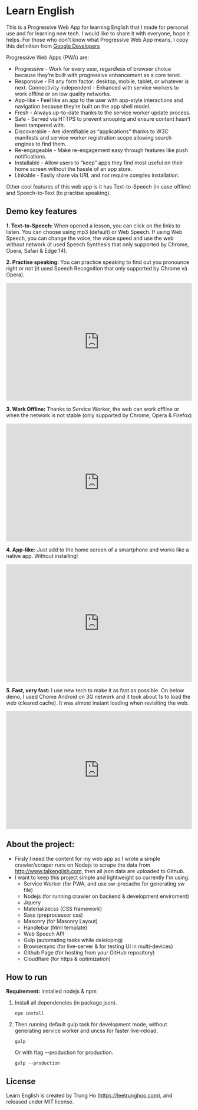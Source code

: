 # Learn English
This is a Progressive Web App for learning English that I made for personal use and for learning new tech. I would like to share it with everyone, hope it helps.
For those who don't know what Progressive Web App means, I copy this definition from [Google Developers](https://developers.google.com/web/fundamentals/getting-started/your-first-progressive-web-app/)

Progressive Web Apps (PWA) are:

- Progressive - Work for every user, regardless of browser choice because they’re built with progressive enhancement as a core tenet.
- Responsive - Fit any form factor: desktop, mobile, tablet, or whatever is next.
Connectivity independent - Enhanced with service workers to work offline or on low quality networks.
- App-like - Feel like an app to the user with app-style interactions and navigation because they’re built on the app shell model.
- Fresh - Always up-to-date thanks to the service worker update process.
- Safe - Served via HTTPS to prevent snooping and ensure content hasn’t been tampered with.
- Discoverable - Are identifiable as “applications” thanks to W3C manifests and service worker registration scope allowing search engines to find them.
- Re-engageable - Make re-engagement easy through features like push notifications.
- Installable - Allow users to “keep” apps they find most useful on their home screen without the hassle of an app store.
- Linkable - Easily share via URL and not require complex installation.

Other cool features of this web app is it has Text-to-Speech (in case offline) and Speech-to-Text (to practise speaking).

## Demo key features

**1. Text-to-Speech:** When opened a lesson, you can click on the links to listen. You can choose using mp3 (default) or Web Speech. If using Web Speech, you can change the voice, the voice speed and use the web without network (it used Speech Synthesis that only supported by Chrome, Opera, Safari & Edge 14).

**2. Practise speaking:** You can practice speaking to find out you pronounce right or not (it used Speech Recognition that only supported by Chrome và Opera). 

<iframe width="100%" height="320" src="https://www.youtube.com/embed/L_4ZDqVbOKo" frameborder="0" allowfullscreen></iframe>

**3. Work Offline:** Thanks to Service Worker, the web can work offline or when the network is not stable (only supported by Chrome, Opera & Firefox)

<iframe width="100%" height="320" src="https://www.youtube.com/embed/vpVN7uuOHzE" frameborder="0" allowfullscreen></iframe>

**4. App-like:** Just add to the home screen of a smartphone and works like a native app. Without installing!

<iframe width="100%" height="320" src="https://www.youtube.com/embed/TrtP4qwl3qo" frameborder="0" allowfullscreen></iframe>

**5. Fast, very fast:** I use new tech to make it as fast as possible. On below demo, I used Chome Android on 3G network and it took about 1s to load the web (cleared cache). It was almost instant loading when revisiting the web.

<iframe width="100%" height="320" src="https://www.youtube.com/embed/nuJf_K5fxn0" frameborder="0" allowfullscreen></iframe>

## About the project:
- Firsly I need the content for my web app so I wrote a simple crawler/scraper runs on Nodejs to scrape the data from <http://www.talkenglish.com>, then all json data are uploaded to Github.
- I want to keep this project simple and lightweight so currently I'm using: 
	- Service Worker (for PWA, and use sw-precache for generating sw file)
	- Nodejs (for running crawler on backend & development enviroment)
	- Jquery
	- Materializecss (CSS framework) 
	- Sass (preprocessor css) 
	- Masonry (for Masonry Layout)
	- Handlebar (html template)
	- Web Speech API
	- Gulp (automating tasks while deleloping)
	- Browsersync (for live-server & for testing UI in multi-devices)
	- Github Page (for hosting from your GitHub repository)
	- Cloudflare (for https & optimization) 

## How to run
__Requirement:__ installed nodejs & npm

1. Install all dependencies (in package.json).
	```
	npm install
	```

2. Then running default gulp task for development mode, without generating service worker and uncss for faster live-reload.
	```
	gulp
	```

	Or with flag --production for production.

	```
	gulp --production
	```

## License

Learn English is created by Trung Ho (<https://leetrunghoo.com>), and released under MIT license.